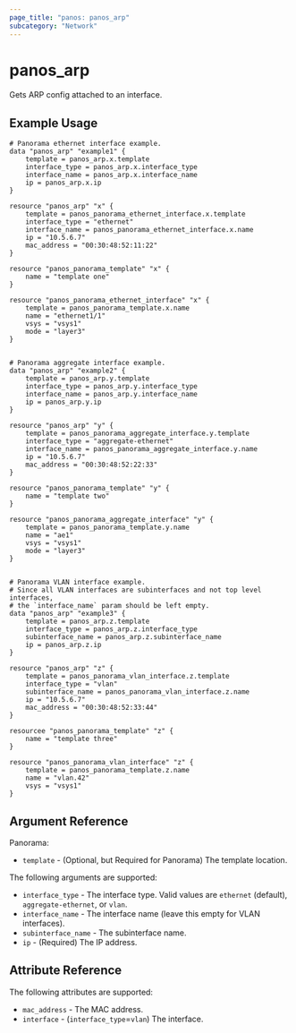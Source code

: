 ```yaml
---
page_title: "panos: panos_arp"
subcategory: "Network"
---
```


# panos_arp

Gets ARP config attached to an interface.


## Example Usage

```hcl
# Panorama ethernet interface example.
data "panos_arp" "example1" {
    template = panos_arp.x.template
    interface_type = panos_arp.x.interface_type
    interface_name = panos_arp.x.interface_name
    ip = panos_arp.x.ip
}

resource "panos_arp" "x" {
    template = panos_panorama_ethernet_interface.x.template
    interface_type = "ethernet"
    interface_name = panos_panorama_ethernet_interface.x.name
    ip = "10.5.6.7"
    mac_address = "00:30:48:52:11:22"
}

resource "panos_panorama_template" "x" {
    name = "template one"
}

resource "panos_panorama_ethernet_interface" "x" {
    template = panos_panorama_template.x.name
    name = "ethernet1/1"
    vsys = "vsys1"
    mode = "layer3"
}


# Panorama aggregate interface example.
data "panos_arp" "example2" {
    template = panos_arp.y.template
    interface_type = panos_arp.y.interface_type
    interface_name = panos_arp.y.interface_name
    ip = panos_arp.y.ip
}

resource "panos_arp" "y" {
    template = panos_panorama_aggregate_interface.y.template
    interface_type = "aggregate-ethernet"
    interface_name = panos_panorama_aggregate_interface.y.name
    ip = "10.5.6.7"
    mac_address = "00:30:48:52:22:33"
}

resource "panos_panorama_template" "y" {
    name = "template two"
}

resource "panos_panorama_aggregate_interface" "y" {
    template = panos_panorama_template.y.name
    name = "ae1"
    vsys = "vsys1"
    mode = "layer3"
}


# Panorama VLAN interface example.
# Since all VLAN interfaces are subinterfaces and not top level interfaces,
# the `interface_name` param should be left empty.
data "panos_arp" "example3" {
    template = panos_arp.z.template
    interface_type = panos_arp.z.interface_type
    subinterface_name = panos_arp.z.subinterface_name
    ip = panos_arp.z.ip
}

resource "panos_arp" "z" {
    template = panos_panorama_vlan_interface.z.template
    interface_type = "vlan"
    subinterface_name = panos_panorama_vlan_interface.z.name
    ip = "10.5.6.7"
    mac_address = "00:30:48:52:33:44"
}

resourcee "panos_panorama_template" "z" {
    name = "template three"
}

resource "panos_panorama_vlan_interface" "z" {
    template = panos_panorama_template.z.name
    name = "vlan.42"
    vsys = "vsys1"
}
```


## Argument Reference

Panorama:

* `template` - (Optional, but Required for Panorama) The template location.

The following arguments are supported:

* `interface_type` - The interface type.  Valid values are `ethernet` (default),
  `aggregate-ethernet`, or `vlan`.
* `interface_name` - The interface name (leave this empty for VLAN interfaces).
* `subinterface_name` - The subinterface name.
* `ip` - (Required) The IP address.

## Attribute Reference

The following attributes are supported:

* `mac_address` - The MAC address.
* `interface` - (`interface_type`=`vlan`) The interface.
